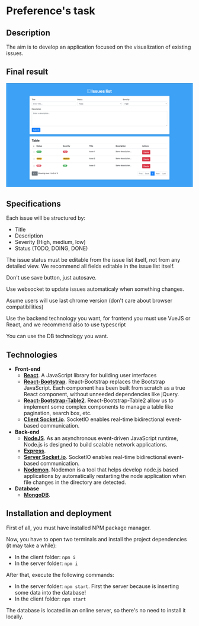 # Preference's task
## Description
The aim is to develop an application focused on the visualization of existing issues. 

## Final result
![](./img/example.png)

## Specifications
Each issue will be structured by: 
- Title 
- Description
- Severity (High, medium, low) 
- Status (TODO, DOING, DONE)

The issue status must be editable from the issue list itself, not from any detailed view. We recommend all fields editable in the issue list itself.

Don't use save button, just autosave.

Use websocket to update issues automaticaly when something changes.

Asume users will use last chrome version (don't care about browser compatibilities)

Use the backend technology you want, for frontend you must use VueJS or React, and we recommend also to use typescript

You can use the DB technology you want.

## Technologies
- **Front-end**
  - [**React**](https://es.reactjs.org/). A JavaScript library for building user interfaces
  - [**React-Bootstrap**](https://react-bootstrap.github.io/). React-Bootstrap replaces the Bootstrap JavaScript. Each component has been built from scratch as a true React component, without unneeded dependencies like jQuery.
  - [**React-Bootstrap-Table2**](https://react-bootstrap-table.github.io/react-bootstrap-table2/). React-Bootstrap-Table2 allow us to implement some complex components to manage a table like pagination, search box, etc.
  - [**Client Socket.io**](https://www.npmjs.com/package/socket.io). SocketIO enables real-time bidirectional event-based communication.
- **Back-end**
  - [**NodeJS**](https://nodejs.org/en/). As an asynchronous event-driven JavaScript runtime, Node.js is designed to build scalable network applications.
  - [**Express**](https://www.npmjs.com/package/express). 
  - [**Server Socket.io**](https://www.npmjs.com/package/socket.io). SocketIO enables real-time bidirectional event-based communication.
  - [**Nodemon**](https://www.npmjs.com/package/nodemon). Nodemon is a tool that helps develop node.js based applications by automatically restarting the node application when file changes in the directory are detected.
- **Database**
  - [**MongoDB**](https://www.mongodb.com/).

## Installation and deployment
First of all, you must have installed NPM package manager.

Now, you have to open two terminals and install the project dependencies (it may take a while):
  - In the client folder: `npm i`
  - In the server folder: `npm i`

After that, execute the following commands:
  - In the server folder: `npm start`. First the server because is inserting some data into the database! 
  - In the client folder: `npm start`
  
The database is located in an online server, so there's no need to install it locally.
